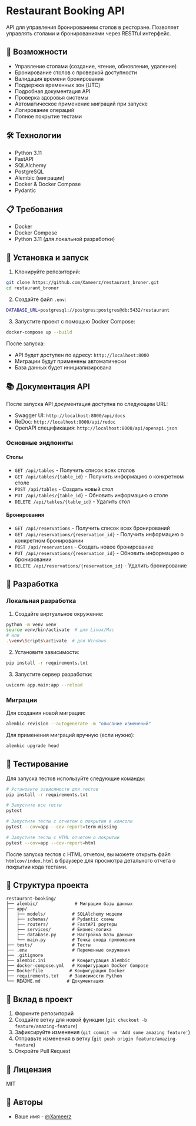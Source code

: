 # Restaurant Booking API

API для управления бронированием столов в ресторане. Позволяет управлять столами и бронированиями через RESTful интерфейс.

## 🚀 Возможности

- Управление столами (создание, чтение, обновление, удаление)
- Бронирование столов с проверкой доступности
- Валидация времени бронирования
- Поддержка временных зон (UTC)
- Подробная документация API
- Проверка здоровья системы
- Автоматическое применение миграций при запуске
- Логирование операций
- Полное покрытие тестами

## 🛠 Технологии

- Python 3.11
- FastAPI
- SQLAlchemy
- PostgreSQL
- Alembic (миграции)
- Docker & Docker Compose
- Pydantic

## 📋 Требования

- Docker
- Docker Compose
- Python 3.11 (для локальной разработки)

## 🚀 Установка и запуск

1. Клонируйте репозиторий:
```bash
git clone https://github.com/Xameerz/restaurant_broner.git
cd restaurant_broner
```

2. Создайте файл `.env`:
```bash
DATABASE_URL=postgresql://postgres:postgres@db:5432/restaurant
```

3. Запустите проект с помощью Docker Compose:
```bash
docker-compose up --build
```

После запуска:
- API будет доступен по адресу: `http://localhost:8000`
- Миграции будут применены автоматически
- База данных будет инициализирована

## 📚 Документация API

После запуска API документация доступна по следующим URL:

- Swagger UI: `http://localhost:8000/api/docs`
- ReDoc: `http://localhost:8000/api/redoc`
- OpenAPI спецификация: `http://localhost:8000/api/openapi.json`

### Основные эндпоинты

#### Столы
- `GET /api/tables` - Получить список всех столов
- `GET /api/tables/{table_id}` - Получить информацию о конкретном столе
- `POST /api/tables` - Создать новый стол
- `PUT /api/tables/{table_id}` - Обновить информацию о столе
- `DELETE /api/tables/{table_id}` - Удалить стол

#### Бронирования
- `GET /api/reservations` - Получить список всех бронирований
- `GET /api/reservations/{reservation_id}` - Получить информацию о конкретном бронировании
- `POST /api/reservations` - Создать новое бронирование
- `PUT /api/reservations/{reservation_id}` - Обновить информацию о бронировании
- `DELETE /api/reservations/{reservation_id}` - Удалить бронирование

## 🔧 Разработка

### Локальная разработка

1. Создайте виртуальное окружение:
```bash
python -m venv venv
source venv/bin/activate  # для Linux/Mac
# или
.\venv\Scripts\activate  # для Windows
```

2. Установите зависимости:
```bash
pip install -r requirements.txt
```

3. Запустите сервер разработки:
```bash
uvicorn app.main:app --reload
```

### Миграции

Для создания новой миграции:
```bash
alembic revision --autogenerate -m "описание изменений"
```

Для применения миграций вручную (если нужно):
```bash
alembic upgrade head
```

## 🧪 Тестирование

Для запуска тестов используйте следующие команды:

```bash
# Установите зависимости для тестов
pip install -r requirements.txt

# Запустите все тесты
pytest

# Запустите тесты с отчетом о покрытии в консоли
pytest --cov=app --cov-report=term-missing

# Запустите тесты с HTML отчетом о покрытии
pytest --cov=app --cov-report=html
```

После запуска тестов с HTML отчетом, вы можете открыть файл `htmlcov/index.html` в браузере для просмотра детального отчета о покрытии кода тестами.

## 📝 Структура проекта

```
restaurant-booking/
├── alembic/              # Миграции базы данных
├── app/
│   ├── models/          # SQLAlchemy модели
│   ├── schemas/         # Pydantic схемы
│   ├── routers/         # FastAPI роутеры
│   ├── services/        # Бизнес-логика
│   ├── database.py      # Настройка базы данных
│   └── main.py          # Точка входа приложения
├── tests/               # Тесты
├── .env                 # Переменные окружения
├── .gitignore
├── alembic.ini          # Конфигурация Alembic
├── docker-compose.yml   # Конфигурация Docker Compose
├── Dockerfile          # Конфигурация Docker
├── requirements.txt    # Зависимости Python
└── README.md          # Документация
```

## 🤝 Вклад в проект

1. Форкните репозиторий
2. Создайте ветку для новой функции (`git checkout -b feature/amazing-feature`)
3. Зафиксируйте изменения (`git commit -m 'Add some amazing feature'`)
4. Отправьте изменения в ветку (`git push origin feature/amazing-feature`)
5. Откройте Pull Request

## 📄 Лицензия

MIT

## 👥 Авторы

- Ваше имя - [@Xameerz](https://github.com/Xameerz) 
